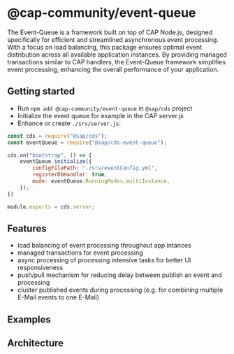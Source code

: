 # @cap-community/event-queue

The Event-Queue is a framework built on top of CAP Node.js, designed specifically for efficient and
streamlined asynchronous event processing. With a focus on load balancing, this package ensures optimal
event distribution across all available application instances. By providing managed transactions similar to CAP
handlers,
the Event-Queue framework simplifies event processing, enhancing the overall performance of your application.

## Getting started

- Run `npm add @cap-community/event-queue` in `@sap/cds` project
- Initialize the event queue for example in the CAP server.js
- Enhance or create `./srv/server.js`:

```js
const cds = require("@sap/cds");
const eventQueue = require("@sap/cds-event-queue");

cds.on("bootstrap", () => {
    eventQueue.initialize({
        configFilePath: "./srv/eventConfig.yml",
        registerDbHandler: true,
        mode: eventQueue.RunningModes.multiInstance,
    });
})

module.exports = cds.server;
```

## Features

- load balancing of event processing throughout app intances
- managed transactions for event processing
- async processing of processing intensive tasks for better UI responsiveness
- push/pull mechanism for reducing delay between publish an event and processing
- cluster published events during processing (e.g. for combining multiple E-Mail events to one E-Mail)

## Examples

## Architecture

